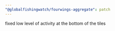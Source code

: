 ```yaml
---
"@globalfishingwatch/fourwings-aggregate": patch
---
```


fixed low level of activity at the bottom of the tiles
